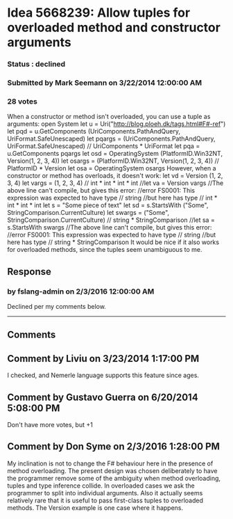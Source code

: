# Idea 5668239: Allow tuples for overloaded method and constructor arguments #

### Status : declined

### Submitted by Mark Seemann on 3/22/2014 12:00:00 AM

### 28 votes

When a constructor or method isn't overloaded, you can use a tuple as arguments:
open System
let u = Uri("http://blog.ploeh.dk/tags.html#F#-ref")
let pqd = u.GetComponents (UriComponents.PathAndQuery, UriFormat.SafeUnescaped)
let pqargs = (UriComponents.PathAndQuery, UriFormat.SafeUnescaped) // UriComponents * UriFormat
let pqa = u.GetComponents pqargs
let osd = OperatingSystem (PlatformID.Win32NT, Version(1, 2, 3, 4))
let osargs = (PlatformID.Win32NT, Version(1, 2, 3, 4)) // PlatformID * Version
let osa = OperatingSystem osargs
However, when a constructor or method has overloads, it doesn't work:
let vd = Version (1, 2, 3, 4)
let vargs = (1, 2, 3, 4) // int * int * int * int
//let va = Version vargs
//The above line can't compile, but gives this error:
//error FS0001: This expression was expected to have type
// string
//but here has type
// int * int * int * int
let s = "Some piece of text"
let sd = s.StartsWith ("Some", StringComparison.CurrentCulture)
let swargs = ("Some", StringComparison.CurrentCulture) // string * StringComparison
//let sa = s.StartsWith swargs
//The above line can't compile, but gives this error:
//error FS0001: This expression was expected to have type
// string
//but here has type
// string * StringComparison
It would be nice if it also works for overloaded methods, since the tuples seem unambiguous to me.



## Response 
### by fslang-admin on 2/3/2016 12:00:00 AM

Declined per my comments below.

------------------------
## Comments


## Comment by Liviu on 3/23/2014 1:17:00 PM
I checked, and Nemerle language supports this feature since ages.


## Comment by Gustavo Guerra on 6/20/2014 5:08:00 PM
Don't have more votes, but +1


## Comment by Don Syme on 2/3/2016 1:28:00 PM
My inclination is not to change the F# behaviour here in the presence of method overloading.
The present design was chosen deliberately to have the programmer remove some of the ambiguity when method overloading, tuples and type inference collide. In overloaded cases we ask the programmer to split into individual arguments.
Also it actually seems relatively rare that it is useful to pass first-class tuples to overloaded methods. The Version example is one case where it happens.

